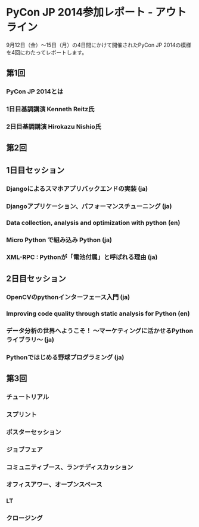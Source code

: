 # PyCon JP 2014参加レポート - アウトライン

9月12日（金）～15日（月）の4日間にかけて開催されたPyCon JP 2014の模様を4回にわたってレポートします。

## 第1回

### PyCon JP 2014とは

### 1日目基調講演 Kenneth Reitz氏

### 2日目基調講演 Hirokazu Nishio氏

## 第2回

## 1日目セッション

### Djangoによるスマホアプリバックエンドの実装 (ja)

### Djangoアプリケーション、パフォーマンスチューニング (ja)

### Data collection, analysis and optimization with python (en)

### Micro Python で組み込み Python (ja)

### XML-RPC : Pythonが「電池付属」と呼ばれる理由 (ja)

## 2日目セッション

### OpenCVのpythonインターフェース入門 (ja)

### Improving code quality through static analysis for Python (en)

### データ分析の世界へようこそ！ ～マーケティングに活かせるPythonライブラリ～ (ja)

### Pythonではじめる野球プログラミング (ja)

## 第3回

### チュートリアル

### スプリント

### ポスターセッション

### ジョブフェア

### コミュニティブース、ランチディスカッション

### オフィスアワー、オープンスペース

### LT

### クロージング




